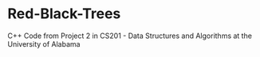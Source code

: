 # Red-Black-Trees

C++ Code from Project 2 in CS201 - Data Structures and Algorithms at the University of Alabama
